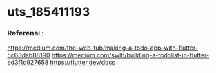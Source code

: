 # uts_185411193

### Referensi :

https://medium.com/the-web-tub/making-a-todo-app-with-flutter-5c63dab88190
https://medium.com/swlh/building-a-todolist-in-flutter-ed3f1d927658
https://flutter.dev/docs
